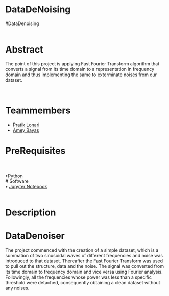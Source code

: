 # DataDeNoising
#</b>DataDenoising</b>
<br>
<br>

# Abstract
<p>
The point of this project is applying Fast Fourier Transform algorithm that converts a signal from its time domain to a representation in frequency domain and thus implementing the same 
to exterminate noises from our dataset. 
<p/p>
<br>

# Teammembers
<ul>
<li><a href="https://www.linkedin.com/in/pratik-lonari-308135210/">Pratik Lonari</a></li>
<li><a href="https://www.linkedin.com/in/amey-bayas-b82ba2218/">Amey Bayas</a></li>
</ul>

# PreRequisites
<br>
<br>
  •<a  href="https://www.python.org/">Python</a> 
  <br>
# Software
  <br>
</b>
• <a href="https://jupyter.org/">Jupyter Notebook</a>
<br>
<br>

# Description

# DataDenoiser
  The project commenced with the creation of a simple dataset, which is a summation of two sinusoidal waves of different frequencies and noise was introduced to that dataset. Thereafter the Fast Fourier Transform was used to pull out the structure, data and the noise. The signal was converted from its time domain to frequency domain and vice versa using Fourier analysis. Followingly, all the frequencies whose power was less than a specific threshold were detached, consequently obtaining a clean dataset without any noises.
<br>



 
